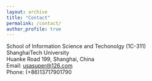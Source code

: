 ```yaml
---
layout: archive
title: "Contact"
permalink: /contact/
author_profile: true
---
```

School of Information Science and Techonolgy (1C-311)<br>
ShanghaiTech University<br>
Huanke Road 199, Shanghai, China<br>
Email: usasuper@126.com<br>
Phone: (+86)13717901790<br>

